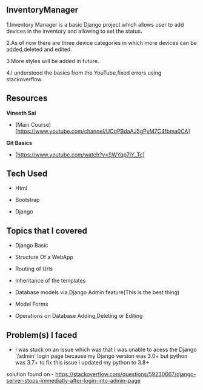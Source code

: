 ## InventoryManager
1.Inventory Manager is a basic Django project which allows user to add devices in the inventory and allowing to set the status.

2.As of now there are three device categories in which more devices can be added,deleted and edited.

3.More styles will be added in future.

4.I understood the basics from the YouTube,fixed errors using stackoverflow.

## Resources

**Vineeth Sai**
- (Main Course)[https://www.youtube.com/channel/UCqPBdaAJ5gPvM7C4fbma0CA]

**Git Basics**
- [https://www.youtube.com/watch?v=SWYqp7iY_Tc]

## Tech Used

- Html

- Bootstrap

- Django

## Topics that I covered

- Django Basic

- Structure Of a WebApp

- Routing of Urls

- Inheritance of the templates

- Database models via.Django Admin feature(This is the best thing)

- Model Forms

- Operations on Database Adding,Deleting or Editing

## Problem(s) I faced

- I was stuck on an issue which was that I was unable to acess the Django '/admin' login page because my Django version was 3.0+ but python was 3.7+ to fix this issue i updated my python to 3.8+

solution found on - https://stackoverflow.com/questions/59230667/django-server-stops-immediatly-after-login-into-admin-page

